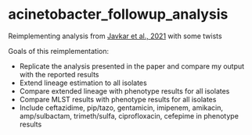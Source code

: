 # acinetobacter_followup_analysis

Reimplementing analysis from [Javkar et al., 2021](https://www.frontiersin.org/journals/microbiology/articles/10.3389/fmicb.2021.714284/full#h13) with some twists

Goals of this reimplementation:
- Replicate the analysis presented in the paper and compare my output with the reported results
- Extend lineage estimation to all isolates
- Compare extended lineage with phenotype results for all isolates
- Compare MLST results with phenotype results for all isolates
- Include ceftazidime, pip/tazo, gentamicin, imipenem, amikacin, amp/sulbactam, trimeth/sulfa, ciprofloxacin, cefepime in phenotype results
